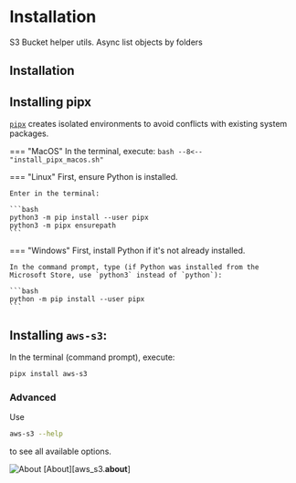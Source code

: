 # Installation

S3 Bucket helper utils. Async list objects by folders 

## Installation

## Installing pipx
[`pipx`](https://pypa.github.io/pipx/) creates isolated environments to avoid conflicts with existing system packages.

=== "MacOS"
    In the terminal, execute:
    ```bash
    --8<-- "install_pipx_macos.sh"
    ```

=== "Linux"
    First, ensure Python is installed.

    Enter in the terminal:

    ```bash
    python3 -m pip install --user pipx
    python3 -m pipx ensurepath
    ```

=== "Windows"
    First, install Python if it's not already installed.

    In the command prompt, type (if Python was installed from the Microsoft Store, use `python3` instead of `python`):
    
    ```bash
    python -m pip install --user pipx
    ```

## Installing `aws-s3`:
In the terminal (command prompt), execute:

```bash
pipx install aws-s3
```

### Advanced

Use 
```bash
aws-s3 --help
```
to see all available options.

![About](images/about.jpg)
[About][aws_s3.__about__]


